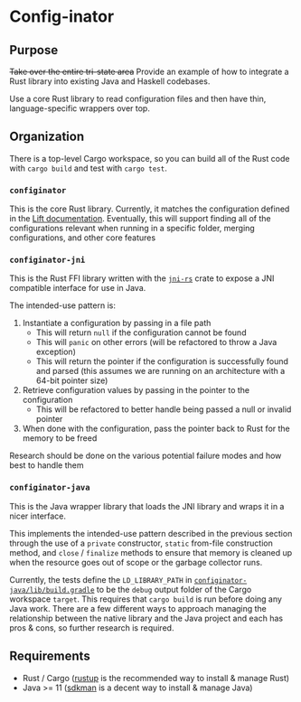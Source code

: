 # Config-inator

## Purpose

~~Take over the entire tri-state area~~ Provide an example of how to integrate a Rust library into existing Java and Haskell codebases.

Use a core Rust library to read configuration files and then have thin, language-specific wrappers over top.

## Organization

There is a top-level Cargo workspace, so you can build all of the Rust code with `cargo build` and test with `cargo test`.

### `configinator`

This is the core Rust library. Currently, it matches the configuration defined in the [Lift documentation](https://help.sonatype.com/lift/configuring-lift). Eventually, this will support finding all of the configurations relevant when running in a specific folder, merging configurations, and other core features

### `configinator-jni`

This is the Rust FFI library written with the [`jni-rs`](https://github.com/jni-rs/jni-rs) crate to expose a JNI compatible interface for use in Java.

The intended-use pattern is:

1. Instantiate a configuration by passing in a file path
   * This will return `null` if the configuration cannot be found
   * This will `panic` on other errors (will be refactored to throw a Java exception)
   * This will return the pointer if the configuration is successfully found and parsed (this assumes we are running on an architecture with a 64-bit pointer size)
2. Retrieve configuration values by passing in the pointer to the configuration
   * This will be refactored to better handle being passed a null or invalid pointer
3. When done with the configuration, pass the pointer back to Rust for the memory to be freed

Research should be done on the various potential failure modes and how best to handle them

### `configinator-java`

This is the Java wrapper library that loads the JNI library and wraps it in a nicer interface.

This implements the intended-use pattern described in the previous section through the use of a `private` constructor, `static` from-file construction method, and `close` / `finalize` methods to ensure that memory is cleaned up when the resource goes out of scope or the garbage collector runs.

Currently, the tests define the `LD_LIBRARY_PATH` in [`configinator-java/lib/build.gradle`](configinator-java/lib/build.gradle) to be the `debug` output folder of the Cargo workspace `target`. This requires that `cargo build` is run before doing any Java work. There are a few different ways to approach managing the relationship between the native library and the Java project and each has pros & cons, so further research is required.

## Requirements

* Rust / Cargo ([rustup](https://rustup.rs/) is the recommended way to install & manage Rust)
* Java >= 11 ([sdkman](https://sdkman.io/) is a decent way to install & manage Java)
